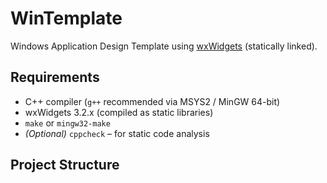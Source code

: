 # WinTemplate
Windows Application Design Template using [wxWidgets](https://www.wxwidgets.org/) (statically linked).

## Requirements

- C++ compiler (`g++` recommended via MSYS2 / MinGW 64-bit)
- wxWidgets 3.2.x (compiled as static libraries)
- `make` or `mingw32-make`
- *(Optional)* `cppcheck` – for static code analysis

## Project Structure